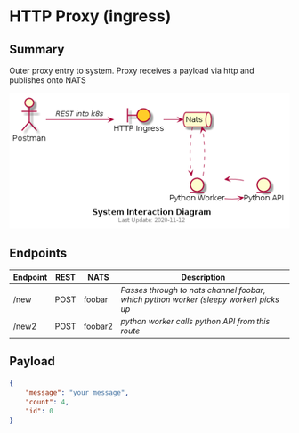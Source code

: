 # HTTP Proxy (ingress)

## Summary
Outer proxy entry to system.
Proxy receives a payload via http and publishes onto NATS

![Interaction Diagram](./docs/interactions_highlighted.png)

## Endpoints
| Endpoint | REST | NATS | Description |
|---|---|---|---|
| /new | POST | foobar | *Passes through to nats channel foobar, which python worker (sleepy worker) picks up*
| /new2 | POST | foobar2 | *python worker calls python API from this route* |

## Payload
```json
{
    "message": "your message",
    "count": 4,
    "id": 0
}
```
